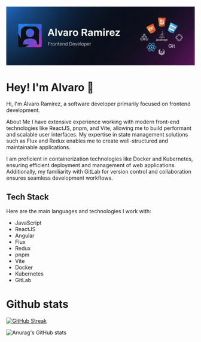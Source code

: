 ![banner alvaro developer](/assets/bannerALVGithub.jpeg)

# Hey! I'm Alvaro 👋


Hi, I'm Álvaro Ramírez, a software developer primarily focused on frontend development.

About Me
I have extensive experience working with modern front-end technologies like ReactJS, pnpm, and Vite, allowing me to build performant and scalable user interfaces. My expertise in state management solutions such as Flux and Redux enables me to create well-structured and maintainable applications.

I am proficient in containerization technologies like Docker and Kubernetes, ensuring efficient deployment and management of web applications. Additionally, my familiarity with GitLab for version control and collaboration ensures seamless development workflows.

## Tech Stack

Here are the main languages and technologies I work with:

* JavaScript
* ReactJS
* Angular
* Flux
* Redux
* pnpm
* Vite
* Docker
* Kubernetes
* GitLab

# Github stats

[![GitHub Streak](https://streak-stats.demolab.com?user=aeleuve&theme=dark)](https://git.io/streak-stats)

![Anurag's GitHub stats](https://github-readme-stats.vercel.app/api?username=anuraghazra&theme=vue-dark&show_icons=true)
